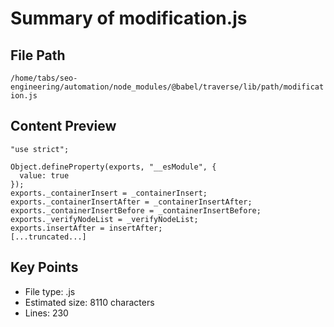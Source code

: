 # Summary of modification.js
  
## File Path
`/home/tabs/seo-engineering/automation/node_modules/@babel/traverse/lib/path/modification.js`

## Content Preview
```
"use strict";

Object.defineProperty(exports, "__esModule", {
  value: true
});
exports._containerInsert = _containerInsert;
exports._containerInsertAfter = _containerInsertAfter;
exports._containerInsertBefore = _containerInsertBefore;
exports._verifyNodeList = _verifyNodeList;
exports.insertAfter = insertAfter;
[...truncated...]
```

## Key Points
- File type: .js
- Estimated size: 8110 characters
- Lines: 230
